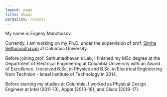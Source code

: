 ```yaml
---
layout: page
title: About
permalink: /about/
---
```


My name is Evgeny Manzhosov. 

Currently, I am working on my Ph.D. under the supervision of prof. [Simha Sethumadhavan](http://www.cs.columbia.edu/~simha/) at Columbia University. 

Before joining prof. Sethumadhavan's Lab, I finished my MSc degree at the Department of Electrical Engineering at Columbia University with an Award of Excellence. 
I received B.Sc. in Physics and B.Sc. in Electrical Engineering from Technion - Israel Institute of Technology in 2014. 

Before starting my studies at Columbia, I worked as Physical Design Engineer at Intel (2011-13), Apple (2013-16), and Cisco (2016-17). 
